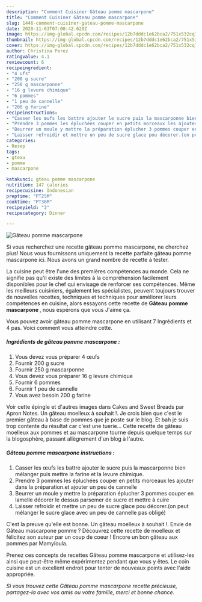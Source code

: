 ```yaml
---
description: "Comment Cuisiner Gâteau pomme mascarpone"
title: "Comment Cuisiner Gâteau pomme mascarpone"
slug: 1446-comment-cuisiner-gateau-pomme-mascarpone
date: 2020-11-03T07:00:42.620Z
image: https://img-global.cpcdn.com/recipes/12b7dddc1e62bca2/751x532cq70/gateau-pomme-mascarpone-photo-principale-de-la-recette.jpg
thumbnail: https://img-global.cpcdn.com/recipes/12b7dddc1e62bca2/751x532cq70/gateau-pomme-mascarpone-photo-principale-de-la-recette.jpg
cover: https://img-global.cpcdn.com/recipes/12b7dddc1e62bca2/751x532cq70/gateau-pomme-mascarpone-photo-principale-de-la-recette.jpg
author: Christina Perez
ratingvalue: 4.1
reviewcount: 6
recipeingredient:
- "4 ufs"
- "200 g sucre"
- "250 g mascarponne"
- "16 g levure chimique"
- "6 pommes"
- "1 peu de cannelle"
- "200 g farine"
recipeinstructions:
- "Casser les œufs les battre ajouter le sucre puis la mascarponne bien mélanger puis mettre la farine et la levure chimique."
- "Prendre 3 pommes les épluchées couper en petits morceaux les ajouter dans la préparation.et ajouter un peu de cannelle"
- "Beurrer un moule y mettre la préparation éplucher 3 pommes couper en lamelle décorer le dessus parsemer de sucre et mettre à cuire"
- "Laisser refroidir et mettre un peu de sucre glace pou décorer.(on peut mélanger le sucre glace avec un peu de cannelle pas obligé)"
categories:
- Resep
tags:
- gteau
- pomme
- mascarpone

katakunci: gteau pomme mascarpone 
nutrition: 147 calories
recipecuisine: Indonesian
preptime: "PT25M"
cooktime: "PT36M"
recipeyield: "3"
recipecategory: Dinner

---
```



![Gâteau pomme mascarpone](https://img-global.cpcdn.com/recipes/12b7dddc1e62bca2/751x532cq70/gateau-pomme-mascarpone-photo-principale-de-la-recette.jpg)

Si vous recherchez une recette gâteau pomme mascarpone, ne cherchez plus! Nous vous fournissons uniquement la recette parfaite gâteau pomme mascarpone ici. Nous avons un grand nombre de recette à tester.

La cuisine peut être l'une des premières compétences au monde. Cela ne signifie pas qu'il existe des limites à la compréhension facilement disponibles pour le chef qui envisage de renforcer ses compétences. Même les meilleurs cuisiniers, également les spécialistes, peuvent toujours trouver de nouvelles recettes, techniques et techniques pour améliorer leurs compétences en cuisine, alors essayons cette recette de <strong> Gâteau pomme mascarpone </strong>, nous espérons que vous J'aime ça.

<!--inarticleads1-->

Vous pouvez avoir gâteau pomme mascarpone en utilisant 7 Ingrédients et 4 pas. Voici comment vous atteindre cette.

##### Ingrédients de gâteau pomme mascarpone :

1. Vous devez vous préparer 4 œufs
1. Fournir 200 g sucre
1. Fournir 250 g mascarponne
1. Vous devez vous préparer 16 g levure chimique
1. Fournir 6 pommes
1. Fournir 1 peu de cannelle
1. Vous avez besoin 200 g farine


Voir cette épingle et d&#39;autres images dans Cakes and Sweet Breads par Apron Notes. Un gâteau moelleux à souhait !. Je crois bien que c&#39;est le premier gâteau à base de pommes que je poste sur le blog. Et bah je suis trop contente du résultat car c&#39;est une tuerie… Cette recette de gâteau moelleux aux pommes et au mascarpone tourne depuis quelque temps sur la blogosphère, passant allègrement d&#39;un blog à l&#39;autre. 

<!--inarticleads2-->

##### Gâteau pomme mascarpone instructions :

1. Casser les œufs les battre ajouter le sucre puis la mascarponne bien mélanger puis mettre la farine et la levure chimique.
1. Prendre 3 pommes les épluchées couper en petits morceaux les ajouter dans la préparation.et ajouter un peu de cannelle
1. Beurrer un moule y mettre la préparation éplucher 3 pommes couper en lamelle décorer le dessus parsemer de sucre et mettre à cuire
1. Laisser refroidir et mettre un peu de sucre glace pou décorer.(on peut mélanger le sucre glace avec un peu de cannelle pas obligé)


C&#39;est la preuve qu&#39;elle est bonne. Un gâteau moelleux à souhait !. Envie de Gâteau mascarpone pomme ? Découvrez cette recette de moelleux et félicitez son auteur par un coup de coeur ! Encore un bon gâteau aux pommes par Mamyloula. 

<!--inarticleads1-->

<p>
Prenez ces concepts de recettes Gâteau pomme mascarpone et utilisez-les ainsi que peut-être même expérimentez pendant que vous y êtes. Le coin cuisine est un excellent endroit pour tenter de nouveaux points avec l'aide appropriée.
</p>

<p>
<i>Si vous trouvez cette Gâteau pomme mascarpone recette précieuse, partagez-la avec vos amis ou votre famille, merci et bonne chance.</i>
</p>
